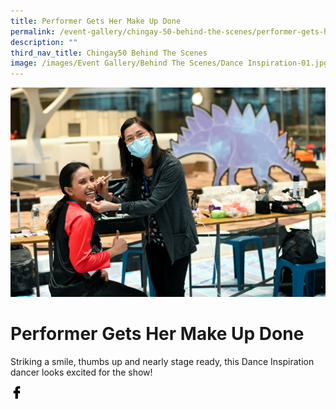 ```yaml
---
title: Performer Gets Her Make Up Done
permalink: /event-gallery/chingay-50-behind-the-scenes/performer-gets-her-make-up-done/
description: ""
third_nav_title: Chingay50 Behind The Scenes
image: /images/Event Gallery/Behind The Scenes/Dance Inspiration-01.jpg
---
```

![Performer Gets Her Make Up Done](/images/Event%20Gallery/Behind%20The%20Scenes/Dance%20Inspiration-01.jpg)

# **Performer Gets Her Make Up Done**

Striking a smile, thumbs up and nearly stage ready, this Dance Inspiration dancer looks excited for the show!

<a href="http://www.facebook.com/sharer.php?u=http://www.chingay.gov.sg/image/event-gallery/performer-gets-her-make-up-done" style="float:left;">
	<img src="/images/facebook.png" style="width:auto;height:20px;">
</a>